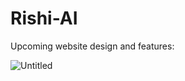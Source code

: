 # Rishi-AI

Upcoming website design and features:

![Untitled](https://github.com/user-attachments/assets/f9198aa5-6f11-4b40-b990-d3822a8a6a03)
